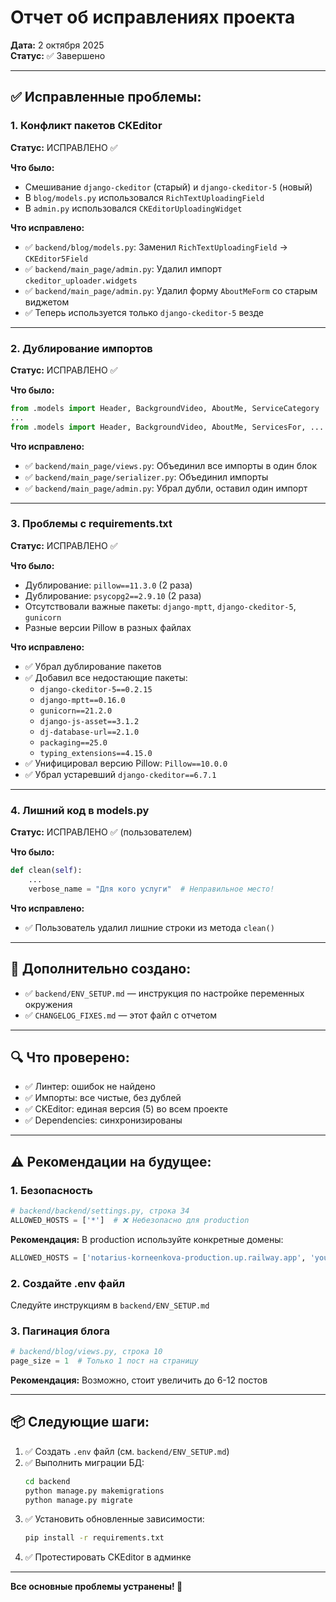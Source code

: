 # Отчет об исправлениях проекта

**Дата:** 2 октября 2025  
**Статус:** ✅ Завершено

---

## ✅ Исправленные проблемы:

### 1. **Конфликт пакетов CKEditor** 
**Статус:** ИСПРАВЛЕНО ✅

**Что было:**
- Смешивание `django-ckeditor` (старый) и `django-ckeditor-5` (новый)
- В `blog/models.py` использовался `RichTextUploadingField`
- В `admin.py` использовался `CKEditorUploadingWidget`

**Что исправлено:**
- ✅ `backend/blog/models.py`: Заменил `RichTextUploadingField` → `CKEditor5Field`
- ✅ `backend/main_page/admin.py`: Удалил импорт `ckeditor_uploader.widgets`
- ✅ `backend/main_page/admin.py`: Удалил форму `AboutMeForm` со старым виджетом
- ✅ Теперь используется только `django-ckeditor-5` везде

---

### 2. **Дублирование импортов**
**Статус:** ИСПРАВЛЕНО ✅

**Что было:**
```python
from .models import Header, BackgroundVideo, AboutMe, ServiceCategory
...
from .models import Header, BackgroundVideo, AboutMe, ServicesFor, ...
```

**Что исправлено:**
- ✅ `backend/main_page/views.py`: Объединил все импорты в один блок
- ✅ `backend/main_page/serializer.py`: Объединил импорты
- ✅ `backend/main_page/admin.py`: Убрал дубли, оставил один импорт

---

### 3. **Проблемы с requirements.txt**
**Статус:** ИСПРАВЛЕНО ✅

**Что было:**
- Дублирование: `pillow==11.3.0` (2 раза)
- Дублирование: `psycopg2==2.9.10` (2 раза)
- Отсутствовали важные пакеты: `django-mptt`, `django-ckeditor-5`, `gunicorn`
- Разные версии Pillow в разных файлах

**Что исправлено:**
- ✅ Убрал дублирование пакетов
- ✅ Добавил все недостающие пакеты:
  - `django-ckeditor-5==0.2.15`
  - `django-mptt==0.16.0`
  - `gunicorn==21.2.0`
  - `django-js-asset==3.1.2`
  - `dj-database-url==2.1.0`
  - `packaging==25.0`
  - `typing_extensions==4.15.0`
- ✅ Унифицировал версию Pillow: `Pillow==10.0.0`
- ✅ Убрал устаревший `django-ckeditor==6.7.1`

---

### 4. **Лишний код в models.py**
**Статус:** ИСПРАВЛЕНО ✅ (пользователем)

**Что было:**
```python
def clean(self):
    ...
    verbose_name = "Для кого услуги"  # Неправильное место!
```

**Что исправлено:**
- ✅ Пользователь удалил лишние строки из метода `clean()`

---

## 📝 Дополнительно создано:

- ✅ `backend/ENV_SETUP.md` — инструкция по настройке переменных окружения
- ✅ `CHANGELOG_FIXES.md` — этот файл с отчетом

---

## 🔍 Что проверено:

- ✅ Линтер: ошибок не найдено
- ✅ Импорты: все чистые, без дублей
- ✅ CKEditor: единая версия (5) во всем проекте
- ✅ Dependencies: синхронизированы

---

## ⚠️ Рекомендации на будущее:

### 1. Безопасность
```python
# backend/backend/settings.py, строка 34
ALLOWED_HOSTS = ['*']  # ❌ Небезопасно для production
```
**Рекомендация:** В production используйте конкретные домены:
```python
ALLOWED_HOSTS = ['notarius-korneenkova-production.up.railway.app', 'yourdomain.com']
```

### 2. Создайте .env файл
Следуйте инструкциям в `backend/ENV_SETUP.md`

### 3. Пагинация блога
```python
# backend/blog/views.py, строка 10
page_size = 1  # Только 1 пост на страницу
```
**Рекомендация:** Возможно, стоит увеличить до 6-12 постов

---

## 📦 Следующие шаги:

1. ✅ Создать `.env` файл (см. `backend/ENV_SETUP.md`)
2. ✅ Выполнить миграции БД:
   ```bash
   cd backend
   python manage.py makemigrations
   python manage.py migrate
   ```
3. ✅ Установить обновленные зависимости:
   ```bash
   pip install -r requirements.txt
   ```
4. ✅ Протестировать CKEditor в админке

---

**Все основные проблемы устранены! 🎉**

